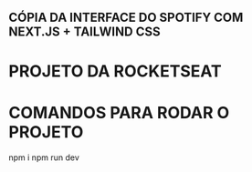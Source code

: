 ## CÓPIA DA INTERFACE DO SPOTIFY COM NEXT.JS + TAILWIND CSS
# PROJETO DA ROCKETSEAT
# COMANDOS PARA RODAR O PROJETO
npm i
npm run dev
